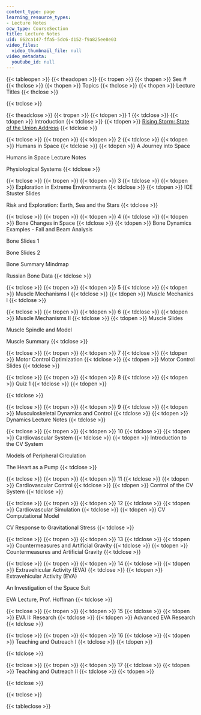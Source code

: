 ```yaml
---
content_type: page
learning_resource_types:
- Lecture Notes
ocw_type: CourseSection
title: Lecture Notes
uid: 662ca147-ffa5-5dc6-d152-f9a825ee8e03
video_files:
  video_thumbnail_file: null
video_metadata:
  youtube_id: null
---
```


{{< tableopen >}}
{{< theadopen >}}
{{< tropen >}}
{{< thopen >}}
Ses #
{{< thclose >}}
{{< thopen >}}
Topics
{{< thclose >}}
{{< thopen >}}
Lecture Titles
{{< thclose >}}

{{< trclose >}}

{{< theadclose >}}
{{< tropen >}}
{{< tdopen >}}
1
{{< tdclose >}}
{{< tdopen >}}
Introduction
{{< tdclose >}}
{{< tdopen >}}
[Rising Storm: State of the Union Address](http://www.nytimes.com/2006/02/02/business/02research.html?ex=1296536400&en=84faf625cb5962db&ei=5090&partner=rssuserland&emc=rss)
{{< tdclose >}}

{{< trclose >}}
{{< tropen >}}
{{< tdopen >}}
2
{{< tdclose >}}
{{< tdopen >}}
Humans in Space
{{< tdclose >}}
{{< tdopen >}}
A Journey into Space  
  
Humans in Space Lecture Notes  
  
Physiological Systems
{{< tdclose >}}

{{< trclose >}}
{{< tropen >}}
{{< tdopen >}}
3
{{< tdclose >}}
{{< tdopen >}}
Exploration in Extreme Environments
{{< tdclose >}}
{{< tdopen >}}
ICE Stuster Slides  
  
Risk and Exploration: Earth, Sea and the Stars
{{< tdclose >}}

{{< trclose >}}
{{< tropen >}}
{{< tdopen >}}
4
{{< tdclose >}}
{{< tdopen >}}
Bone Changes in Space
{{< tdclose >}}
{{< tdopen >}}
Bone Dynamics Examples - Fall and Beam Analysis  
  
Bone Slides 1  
  
Bone Slides 2  
  
Bone Summary Mindmap  
  
Russian Bone Data
{{< tdclose >}}

{{< trclose >}}
{{< tropen >}}
{{< tdopen >}}
5
{{< tdclose >}}
{{< tdopen >}}
Muscle Mechanisms I
{{< tdclose >}}
{{< tdopen >}}
Muscle Mechanics I
{{< tdclose >}}

{{< trclose >}}
{{< tropen >}}
{{< tdopen >}}
6
{{< tdclose >}}
{{< tdopen >}}
Muscle Mechanisms II
{{< tdclose >}}
{{< tdopen >}}
Muscle Slides  
  
Muscle Spindle and Model  
  
Muscle Summary
{{< tdclose >}}

{{< trclose >}}
{{< tropen >}}
{{< tdopen >}}
7
{{< tdclose >}}
{{< tdopen >}}
Motor Control Optimization
{{< tdclose >}}
{{< tdopen >}}
Motor Control Slides
{{< tdclose >}}

{{< trclose >}}
{{< tropen >}}
{{< tdopen >}}
8
{{< tdclose >}}
{{< tdopen >}}
Quiz 1
{{< tdclose >}}
{{< tdopen >}}

{{< tdclose >}}

{{< trclose >}}
{{< tropen >}}
{{< tdopen >}}
9
{{< tdclose >}}
{{< tdopen >}}
Musculoskeletal Dynamics and Control
{{< tdclose >}}
{{< tdopen >}}
Dynamics Lecture Notes
{{< tdclose >}}

{{< trclose >}}
{{< tropen >}}
{{< tdopen >}}
10
{{< tdclose >}}
{{< tdopen >}}
Cardiovascular System
{{< tdclose >}}
{{< tdopen >}}
Introduction to the CV System  
  
Models of Peripheral Circulation  
  
The Heart as a Pump
{{< tdclose >}}

{{< trclose >}}
{{< tropen >}}
{{< tdopen >}}
11
{{< tdclose >}}
{{< tdopen >}}
Cardiovascular Control
{{< tdclose >}}
{{< tdopen >}}
Control of the CV System
{{< tdclose >}}

{{< trclose >}}
{{< tropen >}}
{{< tdopen >}}
12
{{< tdclose >}}
{{< tdopen >}}
Cardiovascular Simulation
{{< tdclose >}}
{{< tdopen >}}
CV Computational Model  
  
CV Response to Gravitational Stress
{{< tdclose >}}

{{< trclose >}}
{{< tropen >}}
{{< tdopen >}}
13
{{< tdclose >}}
{{< tdopen >}}
Countermeasures and Artificial Gravity
{{< tdclose >}}
{{< tdopen >}}
Countermeasures and Artificial Gravity
{{< tdclose >}}

{{< trclose >}}
{{< tropen >}}
{{< tdopen >}}
14
{{< tdclose >}}
{{< tdopen >}}
Extravehicular Activity (EVA)
{{< tdclose >}}
{{< tdopen >}}
Extravehicular Activity (EVA)  
  
An Investigation of the Space Suit  
  
EVA Lecture, Prof. Hoffman
{{< tdclose >}}

{{< trclose >}}
{{< tropen >}}
{{< tdopen >}}
15
{{< tdclose >}}
{{< tdopen >}}
EVA II: Research
{{< tdclose >}}
{{< tdopen >}}
Advanced EVA Research
{{< tdclose >}}

{{< trclose >}}
{{< tropen >}}
{{< tdopen >}}
16
{{< tdclose >}}
{{< tdopen >}}
Teaching and Outreach I
{{< tdclose >}}
{{< tdopen >}}

{{< tdclose >}}

{{< trclose >}}
{{< tropen >}}
{{< tdopen >}}
17
{{< tdclose >}}
{{< tdopen >}}
Teaching and Outreach II
{{< tdclose >}}
{{< tdopen >}}

{{< tdclose >}}

{{< trclose >}}

{{< tableclose >}}